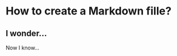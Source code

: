 How to create a Markdown fille?
===============================

I wonder...
-----------

Now I know...
